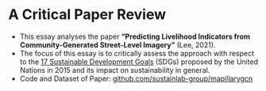 # A Critical Paper Review

- This essay analyses the paper **”Predicting Livelihood Indicators from Community-Generated Street-Level Imagery”** (Lee, 2021).
- The focus of this essay is to critically assess the approach with respect to the [17 Sustainable Development Goals](https://sdgs.un.org/goals) (SDGs) proposed by the United Nations in 2015 and its impact on sustainability in general.
- Code and Dataset of Paper: [github.com/sustainlab-group/mapillarygcn](https://github.com/sustainlab-group/mapillarygcn)
